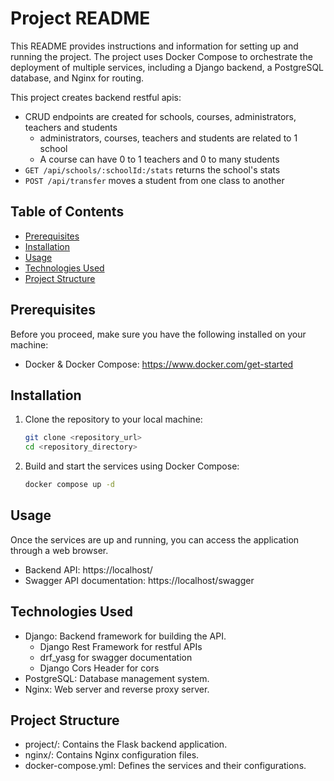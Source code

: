 # Project README
This README provides instructions and information for setting up and running the project. The project uses Docker Compose to orchestrate the deployment of multiple services, including a Django backend, a PostgreSQL database, and Nginx for routing.

This project creates backend restful apis:
* CRUD endpoints are created for schools, courses, administrators, teachers and students
    * administrators, courses, teachers and students are related to 1 school
    * A course can have 0 to 1 teachers and 0 to many students 
* ```GET /api/schools/:schoolId:/stats``` returns the school's stats
* ```POST /api/transfer``` moves a student from one class to another

## Table of Contents
* [Prerequisites](#prerequisites)
* [Installation](#installation)
* [Usage](#usage)
* [Technologies Used](#technologies-used)
* [Project Structure](#project-structure)

## Prerequisites
Before you proceed, make sure you have the following installed on your machine:
* Docker & Docker Compose: https://www.docker.com/get-started
  
## Installation
1. Clone the repository to your local machine:
    ```bash
    git clone <repository_url>
    cd <repository_directory>
    ```
2. Build and start the services using Docker Compose:
   ```bash
   docker compose up -d
   ```

## Usage
Once the services are up and running, you can access the application through a web browser.
* Backend API: https://localhost/
* Swagger API documentation: https://localhost/swagger

## Technologies Used
* Django: Backend framework for building the API.
    * Django Rest Framework for restful APIs
    * drf_yasg for swagger documentation
    * Django Cors Header for cors
* PostgreSQL: Database management system.
* Nginx: Web server and reverse proxy server.

## Project Structure
* project/: Contains the Flask backend application.
* nginx/: Contains Nginx configuration files.
* docker-compose.yml: Defines the services and their configurations.